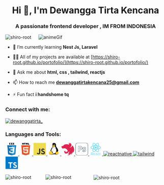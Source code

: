 
<h1 align="center">Hi 👋, I'm Dewangga Tirta Kencana</h1>
<h3 align="center">A passionate frontend developer , IM FROM INDONESIA</h3>
<img align= "right" alt="animeGif" width="400" src="https://64.media.tumblr.com/79bb5c54237323c17c93af4c3c83671b/667b875d0810726a-86/s1280x1920/018a7062497c7599991eac83a4f41844484e90e7.gifv"

<p align="left"> <img src="https://komarev.com/ghpvc/?username=shiro-root&label=Profile%20views&color=0e75b6&style=flat" alt="shiro-root" /> </p>

- 🌱 I’m currently learning **Nest Js, Laravel**

- 👨‍💻 All of my projects are available at [https://shiro-root.github.io/portofolio/](https://shiro-root.github.io/portofolio/)

- 💬 Ask me about **html, css , tailwind, reactjs**

- 📫 How to reach me **dewanggatirtakencana25@gmail.com**

- ⚡ Fun fact **i handshome tq**

<h3 align="left">Connect with me:</h3>
<p align="left">
<a href="https://instagram.com/dewanggatirta_" target="blank"><img align="center" src="https://raw.githubusercontent.com/rahuldkjain/github-profile-readme-generator/master/src/images/icons/Social/instagram.svg" alt="dewanggatirta_" height="30" width="40" /></a>
</p>

<h3 align="left">Languages and Tools:</h3>
<p align="left"> <a href="https://www.w3schools.com/css/" target="_blank" rel="noreferrer"> <img src="https://raw.githubusercontent.com/devicons/devicon/master/icons/css3/css3-original-wordmark.svg" alt="css3" width="40" height="40"/> </a> <a href="https://www.w3.org/html/" target="_blank" rel="noreferrer"> <img src="https://raw.githubusercontent.com/devicons/devicon/master/icons/html5/html5-original-wordmark.svg" alt="html5" width="40" height="40"/> </a> <a href="https://developer.mozilla.org/en-US/docs/Web/JavaScript" target="_blank" rel="noreferrer"> <img src="https://raw.githubusercontent.com/devicons/devicon/master/icons/javascript/javascript-original.svg" alt="javascript" width="40" height="40"/> </a> <a href="https://www.linux.org/" target="_blank" rel="noreferrer"> <img src="https://raw.githubusercontent.com/devicons/devicon/master/icons/linux/linux-original.svg" alt="linux" width="40" height="40"/> </a> <a href="https://nestjs.com/" target="_blank" rel="noreferrer"> <img src="https://raw.githubusercontent.com/devicons/devicon/master/icons/nestjs/nestjs-plain.svg" alt="nestjs" width="40" height="40"/> </a> <a href="https://www.photoshop.com/en" target="_blank" rel="noreferrer"> <img src="https://raw.githubusercontent.com/devicons/devicon/master/icons/photoshop/photoshop-line.svg" alt="photoshop" width="40" height="40"/> </a> <a href="https://reactjs.org/" target="_blank" rel="noreferrer"> <img src="https://raw.githubusercontent.com/devicons/devicon/master/icons/react/react-original-wordmark.svg" alt="react" width="40" height="40"/> </a> <a href="https://reactnative.dev/" target="_blank" rel="noreferrer"> <img src="https://reactnative.dev/img/header_logo.svg" alt="reactnative" width="40" height="40"/> </a> <a href="https://tailwindcss.com/" target="_blank" rel="noreferrer"> <img src="https://www.vectorlogo.zone/logos/tailwindcss/tailwindcss-icon.svg" alt="tailwind" width="40" height="40"/> </a> <a href="https://www.typescriptlang.org/" target="_blank" rel="noreferrer"> <img src="https://raw.githubusercontent.com/devicons/devicon/master/icons/typescript/typescript-original.svg" alt="typescript" width="40" height="40"/> </a> </p>

<p>
  <img align="left" src="https://github-readme-stats.vercel.app/api/top-langs?username=shiro-root&show_icons=true&locale=en&layout=compact&theme=dark" alt="shiro-root" width ="25%"/>
 <img align="center" src="https://github-readme-stats.vercel.app/api?username=shiro-root&show_icons=true&locale=en&theme=dark" alt="shiro-root" width="30%"/>
   <img align="left" src="https://github-readme-streak-stats.herokuapp.com/?user=shiro-root&theme=dark" alt="shiro-root" width="30%" />
</p>

<p>
 
</p>

<p>

</p>

